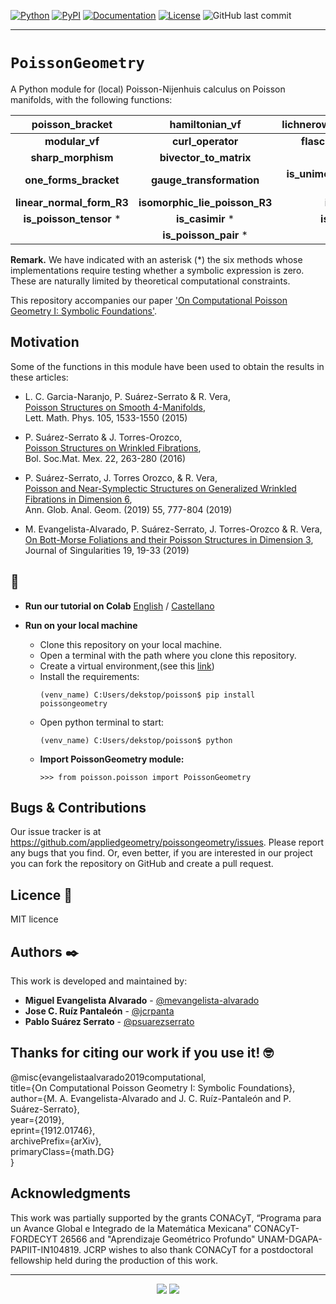 [![Python](https://img.shields.io/pypi/pyversions/poissongeometry.svg?style=plastic)]()
[![PyPI](https://badge.fury.io/py/poissongeometry.svg)](https://pypi.org/project/poissongeometry/)
[![Documentation](https://img.shields.io/badge/api-reference-blue.svg)](https://colab.research.google.com/drive/1XYcaJQ29XwkblXQOYumT1s8_00bHUEKZ) 
[![License](https://img.shields.io/badge/license-MIT-blue)](https://github.com/git/git-scm.com/blob/master/MIT-LICENSE.txt)
![GitHub last commit](https://img.shields.io/github/last-commit/appliedgeometry/poissongeometry)

---

# `PoissonGeometry`
A Python module for (local) Poisson-Nijenhuis calculus on Poisson manifolds, with the following functions:

| **poisson_bracket**         | **hamiltonian_vf**              | **lichnerowicz_poisson_operator**  |
|:---------------------------:|:-------------------------------:|:----------------------------------:|
| **modular_vf**              | **curl_operator**               | **flaschka_ratiu_bivector**        |
| **sharp_morphism**          | **bivector_to_matrix**          | **jacobiator**                     |
| **one_forms_bracket**       | **gauge_transformation**        | **is_unimodular_homogeneous** *    |
| **linear_normal_form_R3**   | **isomorphic_lie_poisson_R3**   | **is_in_kernel** *                 |
| **is_poisson_tensor** *     | **is_casimir** *                | **is_poisson_vf** *                | 
|                             | **is_poisson_pair** *           |                                    |


**Remark.** We  have  indicated  with  an  asterisk  (*)  the  six  methods  whose  implementations  require  testing  whether  a  symbolic  expression  is  zero.   These  are naturally limited by theoretical computational constraints.


This repository accompanies our paper ['On Computational Poisson Geometry I: Symbolic Foundations'](https://arxiv.org/abs/1912.01746).

<!-- For more information you can read the [wiki](https://github.com/mevangelista-alvarado/poisson_geometry/wiki) this project. or the our [documentation]()-->

## Motivation
Some of the functions in this module have been used to obtain the results in these articles:

 * L.  C.  Garcia-Naranjo,  P.  Suárez-Serrato & R.  Vera, <br/>
 [Poisson Structures on Smooth 4-Manifolds](https://link.springer.com/article/10.1007/s11005-015-0792-8), <br/> 
   Lett. Math. Phys. 105, 1533-1550 (2015)
   
 * P. Suárez-Serrato & J. Torres-Orozco, <br/>
 [Poisson Structures on Wrinkled Fibrations](https://link.springer.com/article/10.1007/s40590-015-0072-8),  <br/>
   Bol. Soc.Mat. Mex. 22, 263-280 (2016)
   
 * P. Suárez-Serrato, J. Torres Orozco, & R. Vera, <br/>
 [Poisson and Near-Symplectic Structures on Generalized Wrinkled Fibrations in Dimension 6](https://link.springer.com/article/10.1007/s10455-019-09651-2),  <br/>
   Ann. Glob. Anal. Geom. (2019) 55, 777-804 (2019)
   
 * M. Evangelista-Alvarado, P. Suárez-Serrato, J. Torres-Orozco & R. Vera, <br/>
 [On Bott-Morse Foliations and their Poisson Structures in Dimension 3](http://journalofsingularities.org/volume19/article2.html),  <br/>
   Journal of Singularities 19, 19-33 (2019)

## 🚀
<!--- #### Testing: --->
 * __Run our tutorial on Colab__ [English](https://colab.research.google.com/drive/1XYcaJQ29XwkblXQOYumT1s8_00bHUEKZ) / [Castellano](https://colab.research.google.com/drive/1F9I2TcrhSz0zRZSuALEWldxgw-AL6pOK)
   
 * __Run on your local machine__
   * Clone this repository on your local machine.
   * Open a terminal with the path where you clone this repository.
   * Create a virtual environment,(see this [link](https://gist.github.com/mevangelista-alvarado/8ee2fd663e7446e543fc04eacce0f303))
   * Install the requirements:
      ```
      (venv_name) C:Users/dekstop/poisson$ pip install poissongeometry
      ```
   * Open python terminal to start:
      ```
      (venv_name) C:Users/dekstop/poisson$ python
      ```
   * **Import PoissonGeometry module:**
      ```
      >>> from poisson.poisson import PoissonGeometry
      ```  
<!--  * Testing the class.
     For example we want convert to matriz the bivector <a href="https://www.codecogs.com/eqnedit.php?latex=$$\pi=x_{3}\frac{\partial}{\partial&space;x_{1}}\wedge\frac{\partial}{\partial&space;x_{2}}&space;-&space;x_{2}\frac{\partial}{\partial&space;x_{1}}\wedge\frac{\partial}{\partial&space;x_{3}}&space;&plus;&space;x_{1}\frac{\partial}{\partial&space;x_{2}}\wedge\frac{\partial}{\partial&space;x_{3}}$$" target="_blank"><img src="https://latex.codecogs.com/gif.latex?$$\pi=x_{3}\frac{\partial}{\partial&space;x_{1}}\wedge\frac{\partial}{\partial&space;x_{2}}&space;-&space;x_{2}\frac{\partial}{\partial&space;x_{1}}\wedge\frac{\partial}{\partial&space;x_{3}}&space;&plus;&space;x_{1}\frac{\partial}{\partial&space;x_{2}}\wedge\frac{\partial}{\partial&space;x_{3}}$$" title="$$\pi=x_{3}\frac{\partial}{\partial x_{1}}\wedge\frac{\partial}{\partial x_{2}} - x_{2}\frac{\partial}{\partial x_{1}}\wedge\frac{\partial}{\partial x_{3}} + x_{1}\frac{\partial}{\partial x_{2}}\wedge\frac{\partial}{\partial x_{3}}$$" /></a>
     then <a href="https://www.codecogs.com/eqnedit.php?latex=\pi" target="_blank"><img src="https://latex.codecogs.com/gif.latex?\pi" title="\pi" /></a> is equivalent to ```{(1,2): 'x3', (1,3): '-x2', (2,3): 'x1'}``` in this class.
     ```
     >>> from poisson import PoissonGeometry
     >>> # We instantiate the Poisson class for dimension 3
     >>> pg = PoissonGeometry(3)
     >>> pg.bivector_to_matrix({(1,2): 'x3', (1,3): '-x2', (2,3): 'x1'})
     Matrix([
     [  0,  x3, -x2],
     [-x3,   0,  x1],
     [ x2, -x1,   0]])
     ```
    
    This function has an option for output is in latex format string, for this, we change the flag latex_format to True (its default value is False) as shown below.
    
    ```
     >>> print(pg.bivector_to_matrix({(1,2): 'x3', (1,3): '-x2', (2,3): 'x1'}, latex_format=True))
       \left[\begin{array}{ccc}0 & x_{3} & - x_{2}\\- x_{3} & 0 & x_{1}\\x_{2} & - x_{1} & 0\end{array}\right]
    ```
    <!--For more information to how use this class you can read the [documentation]() or the our [wiki](https://github.com/mevangelista-alvarado/poisson_geometry/wiki)-->

<!--## TO DO
Calculate Poisson Cohomology with linear coefficients.-->

## Bugs & Contributions
Our issue tracker is at https://github.com/appliedgeometry/poissongeometry/issues. Please report any bugs that you find. Or, even better, if you are interested in our project you can fork the repository on GitHub and create a pull request.

## Licence 📄
MIT licence

## Authors ✒️
This work is developed and maintained by:
 * **Miguel Evangelista Alvarado** - [@mevangelista-alvarado](https://github.com/mevangelista-alvarado)
 * **Jose C. Ruíz Pantaleón** - [@jcrpanta](https://github.com/jcrpanta)
 * **Pablo Suárez Serrato** - [@psuarezserrato](https://github.com/psuarezserrato)

## Thanks for citing our work if you use it! 🤓 ##

@misc{evangelistaalvarado2019computational,<br/>
    title={On Computational Poisson Geometry I: Symbolic Foundations},<br/>
    author={M. A. Evangelista-Alvarado and J. C. Ruíz-Pantaleón and P. Suárez-Serrato},<br/>
    year={2019},<br/>
    eprint={1912.01746},<br/>
    archivePrefix={arXiv},<br/>
    primaryClass={math.DG}<br/>
}

## Acknowledgments
This work was partially supported by the grants CONACyT, “Programa para un Avance Global e Integrado de la Matemática Mexicana” CONACyT-FORDECYT 26566 and "Aprendizaje Geométrico Profundo" UNAM-DGAPA-PAPIIT-IN104819. JCRP wishes to also thank CONACyT for a postdoctoral fellowship held during the production of this work.

---

<p align="center">
  <img src="https://www.matem.unam.mx/++theme++im-theme-blue/images/unam-escudo-azul.png">
  <img src="https://www.matem.unam.mx/++theme++im-theme-blue/images/logo_imunam.png">
</p>

<!-- 
## Do not forget.
* Comment to others about this project 📢
* Cite this project if you use it 🤓.
* Finally, if you know one of the authors, invite him a beer🍺.
-->

